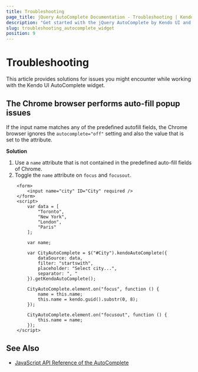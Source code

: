 ```yaml
---
title: Troubleshooting
page_title: jQuery AutoComplete Documentation - Troubleshooting | Kendo UI AutoComplete
description: "Get started with the jQuery AutoComplete by Kendo UI and learn how to deal with issues you may encounter while using the widget."
slug: troubleshooting_autocomplete_widget
position: 9
---
```


# Troubleshooting

This article provides solutions for issues you might encounter while working with the Kendo UI AutoComplete widget.

## The Chrome browser performs auto-fill popup issues

If the input name matches any of the predefined autofill fields, the Chrome browser ignores the `autocomplete="off"` setting and also the value that is set to the attribute.

**Solution**

1. Use a `name` attribute that is not contained in the predefined auto-fill fields of Chrome.
1. Toggle the `name` attribute on `focus` and `focusout`.

```
    <form>
        <input name="city" ID="City" required />
    </form>
    <script>
        var data = [
            "Toronto",
            "New York",
            "London",
            "Paris"
        ];

        var name;

        var CityAutoComplete = $("#City").kendoAutoComplete({
            dataSource: data,
            filter: "startswith",
            placeholder: "Select city...",
            separator: ", "
        }).getKendoAutoComplete();

        CityAutoComplete.element.on("focus", function () {
            name = this.name;
            this.name = kendo.guid().substr(0, 8);
        });
        
        CityAutoComplete.element.on("focusout", function () {
            this.name = name;
        });
    </script>
```

## See Also

* [JavaScript API Reference of the AutoComplete](/api/javascript/ui/autocomplete)
